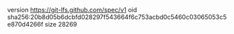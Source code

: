 version https://git-lfs.github.com/spec/v1
oid sha256:20b8d05b6dcbfd028297f543664f6c753acbd0c5460c03065053c5e870d4266f
size 28269
